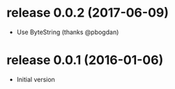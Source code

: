# release 0.0.2 (2017-06-09)

- Use ByteString (thanks @pbogdan)

# release 0.0.1 (2016-01-06)

- Initial version
